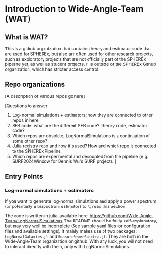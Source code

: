 # Introduction to Wide-Angle-Team (WAT)

## What is WAT?

This is a github organization that contains theory and estimator code that are used for SPHEREx, but also are often used for other research projects, such as exploratory projects that are not 
officially part of the SPHEREx pipeline yet, as well as student projects. It is outside of the SPHEREx Github organization, which has stricter access control. 

## Repo organizations 

[A description of various repos go here]

[Questions to answer
1. Log-normal simulations + estimators: how they are connected to other repos in here
2. SFB code: what are the different SFB code? Theory code, estimator code? 
3. Which repos are obsolete, LogNormalSimulations is a continuation of some other repo?
4. Julia registry repo and how it's used? How and which repo is connected to the SPHEREx Pipeline.
5. Which repos are experimental and decoupled from the pipeline (e.g. SURF2024Window for Dennis Wu's SURF project).
]

## Entry Points

### Log-normal simulations + estimators

If you want to generate log-normal simulations and apply a power spectrum (or potentially a bispectrum estimator) to it, read this section. 

The code is written in julia, available here: https://github.com/Wide-Angle-Team/LogNormalSimulations
The README should be fairly self-explanatory, but may very well be incomplete (See sample yaml files for configuration files and available settings).
It mainly makes use of two packages: `LogNormalGalaxies.jl` and `MeasurePowerSpectra.jl`. They are both in the Wide-Angle-Team organization on github. With any luck, you will not need to interact directly with them, only with LogNormalSimulations.

